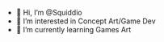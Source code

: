 - 👋 Hi, I’m @Squiddio
- 👀 I’m interested in Concept Art/Game Dev
- 🌱 I’m currently learning Games Art
